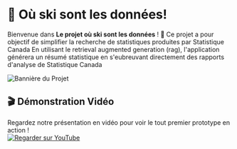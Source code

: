 # 🎉  Où ski sont les données!

Bienvenue dans **Le projet où ski sont les données** ! 
🚀 Ce projet a pour objectif de simplifier la recherche de statistiques produites par Statistique Canada
En utilisant le retrieval augmented generation (rag), l'application générera un résumé statistique en s'eubreuvant directement des rapports d'analyse de Statistique Canada

![Bannière du Projet]([[https://your-image-url.com/banner.png](https://github.com/JulienArmand1/RAG-stat/blob/main/lama%20rag%20stat.png)])

## 🎬 Démonstration Vidéo

Regardez notre présentation en vidéo pour voir le tout premier prototype en action !  
[![Regarder sur YouTube](https://img.youtube.com/vi/VIDEO_ID/maxresdefault.jpg)]([https://www.youtube.com/watch?v=VIDEO_ID](https://youtu.be/WMAcnY7T6Ds?si=OIk4G-LuDMhNG3gK))





